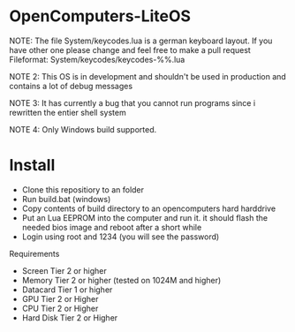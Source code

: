 # OpenComputers-LiteOS

NOTE: The file System/keycodes.lua is a german keyboard layout. If you have other one please change and feel free to make a pull request
Fileformat: System/keycodes/keycodes-%%.lua

NOTE 2: This OS is in development and shouldn't be used in production and contains a lot of debug messages

NOTE 3: It has currently a bug that you cannot run programs since i rewritten the entier shell system

NOTE 4: Only Windows build supported.

# Install
- Clone this repositiory to an folder
- Run build.bat (windows)
- Copy contents of build directory to an opencomputers hard harddrive
- Put an Lua EEPROM into the computer and run it. it should flash the needed bios image and reboot after a short while 
- Login using root and 1234 (you will see the password)

Requirements
 - Screen Tier 2 or higher
 - Memory Tier 2 or higher (tested on 1024M and higher)
 - Datacard Tier 1 or higher
 - GPU Tier 2 or Higher
 - CPU Tier 2 or Higher
 - Hard Disk Tier 2 or Higher
